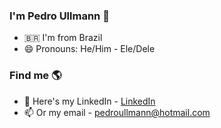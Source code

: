 ### I'm Pedro Ullmann 👋
- 🇧🇷 I'm from Brazil
- 😄 Pronouns: He/Him - Ele/Dele

### Find me 🌎
- 💼 Here's my LinkedIn - [LinkedIn](http://linkedin.com/in/pedroullmann/)
- 📫 Or my email - pedroullmann@hotmail.com
